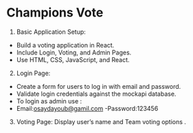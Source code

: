 # Champions Vote

1. Basic Application Setup: 
- Build a voting application in React. 
- Include Login, Voting, and Admin Pages. 
- Use HTML, CSS, JavaScript, and React. 

 
2. Login Page: 
- Create a form for users to log in with email and password. 
- Validate login credentials against the mockapi database. 
- To login as admin use :
- Email:osaydayoub@gamil.com
-Password:123456

3. Voting Page: 
 Display user’s name and Team voting options . 
